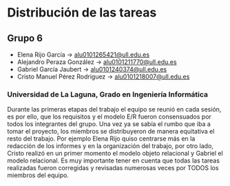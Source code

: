 # Distribución de las tareas

## Grupo 6
- Elena Rijo García -> alu0101265421@ull.edu.es
- Alejandro Peraza González -> alu0101211770@ull.edu.es
- Gabriel García Jaubert -> alu0101240374@ull.edu.es
- Cristo Manuel Pérez Rodriguez -> alu0101218007@ull.edu.es

### Universidad de La Laguna, Grado en Ingeniería Informática

Durante las primeras etapas del trabajo el equipo se reunió en cada sesión, es por ello, que los requisitos y el modelo E/R 
fueron consensuados por todos los integrantes del grupo. Una vez ya se sabía el rumbo que iba a tomar el proyecto, los miembros se distribuyeron de manera equitativa 
el resto del trabajo. Por ejemplo Elena Rijo quiso centrarse más en la redacción de los informes y en la organización del trabajo, por otro lado, Cristo realizó en 
un primer momento el modelo objeto relacional y Gabriel el modelo relacional. Es muy importante tener en cuenta que todas las tareas realizadas fueron corregidas y 
revisadas numerosas veces por TODOS los miembros del equipo.
